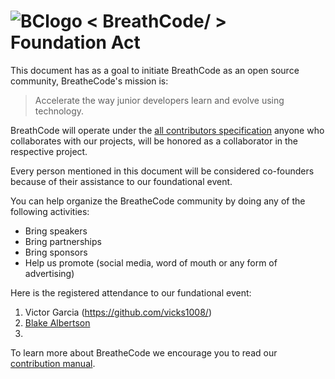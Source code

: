 # ![BClogo](https://camo.githubusercontent.com/030f4482ea4a558949ef0d088bb42d947214c9fb/68747470733a2f2f6173736574732e62726561746865636f2e64652f617069732f696d672f696d616765732e7068703f626c6f622672616e646f6d266361743d69636f6e26746167733d62726561746865636f64652c3332) < BreathCode/ >  Foundation Act

This document has as a goal to initiate BreathCode as an open source community, BreatheCode's mission is:

> Accelerate the way junior developers learn and evolve using technology.

BreathCode will operate under the [all contributors specification](https://github.com/jfmengels/all-contributors-cli) anyone who collaborates with our projects, will be honored as a collaborator in the respective project.

Every person mentioned in this document will be considered co-founders because of their assistance to our foundational event.

You can help organize the BreatheCode community by doing any of the following activities:

+ Bring speakers 
+ Bring partnerships 
+ Bring sponsors
+ Help us promote (social media, word of mouth or any form of advertising)

Here is the registered attendance to our fundational event:


1.  Victor Garcia (https://github.com/vicks1008/)
2.  [Blake Albertson](https://github.com/pandahacker) 
3.  

To learn more about BreatheCode we encourage you to read our [contribution manual](https://github.com/breatheco-de/main-documentation).
